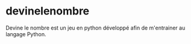 # devinelenombre

Devine le nombre est un jeu en python développé afin de m'entrainer au langage Python.
